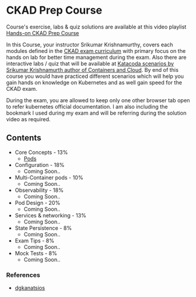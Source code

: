 # CKAD Prep Course

Course's exercise, labs & quiz solutions are available at this video playlist [Hands-on CKAD Prep Course](https://www.youtube.com/playlist?list=PLxzXw44oWTvSEkyFut7vEcg4JTJGVHBwT)

In this Course, your instructor Srikumar Krishnamurthy, covers each modules defined in the [CKAD exam curriculum](https://www.cncf.io/certification/ckad/) with primary focus on the hands on lab for better time management during the exam. Also there are interactive labs / quiz that will be available at [Katacoda scenarios by Srikumar Krishnamurth author of Containers and Cloud](https://www.katacoda.com/csquare). By end of this course you would have practiced different scenarios which will help you gain hands on knowledge on Kubernetes and as well gain speed for the CKAD exam.

During the exam, you are allowed to keep only one other browser tab open to refer kubernetes official documentation. I am also including the bookmark I used during my exam and will be referring during the solution video as required.

## Contents
- Core Concepts - 13%
  - [Pods](1-Core-Concepts/1-1-pods.md)
- Configuration - 18%
  - Coming Soon..
- Multi-Container pods - 10%
  - Coming Soon..
- Observability - 18%
  - Coming Soon..
- Pod Design - 20%
  - Coming Soon..
- Services & networking - 13%
  - Coming Soon..
- State Persistence - 8%
  - Coming Soon..
- Exam Tips - 8%
  - Coming Soon..
- Mock Tests - 8%
  - Coming Soon..

### References
- [dgkanatsios](https://github.com/dgkanatsios/CKAD-exercises)
